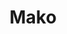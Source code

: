 ---
layout: place
title: "Mako"
permalink: /illinois/chicago/mako.html
stateAbbr: IL
stateName: Illinois
cityName: Chicago
seo:
  name: "Mako"
  type: Restaurant
  links: http://www.makochicago.com/
description: "Elaborate, seasonal sushi presentations make up the multiple courses at this sleek, upscale eatery. Mako serves delicious sushi in Chicago, Illinois. Try fresh Japanese dishes for a great dining experience. Available for takeout, and dinner."
place_id: ChIJDdy6PActDogRtHVYT64x2sY
photos:
  - name: >-
      places/ChIJDdy6PActDogRtHVYT64x2sY/photos/AeeoHcIsxGv_83bvGSnKNrNXjwQA0_eAczk_Tc35Dc5fEZvVIcFBS6uhlf6BKlsemmKHf_XgVDHdeF_73N9ysLXnuWQEQSGneyL77m1Wu8Kd2rGVCAAeDQd1QKQEj9oL6kUaH52BDIpdvHRoXK1Dy0tIx5xvvwifaRsMDo6BKeMQjCvPKqtDgeUuieFnn08sFNReMD4KG-fnY7r9ahvcQqEUHZnYkBGfOd3tMGOiQMONOFt8tDj6lxZFFBTblq3KxHkffg0esz_LotVE9h_h-I6HVCqPOjdbJ5Zn-4SgrrjcXi2fbQ
    widthPx: 3500
    heightPx: 2333
    authorAttributions:
      - displayName: Mako
        uri: https://maps.google.com/maps/contrib/107022864432018636937
        photoUri: >-
          https://lh3.googleusercontent.com/a-/ALV-UjUhvORqZeNL4RPfHdZw6Xw-5XzuuXO9mXJAcQ6LKzTysMJhlDg=s100-p-k-no-mo
    flagContentUri: >-
      https://www.google.com/local/imagery/report/?cb_client=maps_api_places.places_api&image_key=!1e10!2sAF1QipMYt5cKoMIITYE_hmDRSzVUmZ1Lhh_Yoh4YYczA&hl=en-US
    googleMapsUri: >-
      https://www.google.com/maps/place//data=!3m4!1e2!3m2!1sAF1QipMYt5cKoMIITYE_hmDRSzVUmZ1Lhh_Yoh4YYczA!2e10!4m2!3m1!1s0x880e2d073cbadc0d:0xc6da31ae4f5875b4
  - name: >-
      places/ChIJDdy6PActDogRtHVYT64x2sY/photos/AeeoHcK5KNFsL0UiVdt-nQT7yxS-iPbVnlURrkiuVw-Uytn22kSDzL5V4xSQ1gFRVKShkpednMLROLhYdYwoU4iAFTiGU-TuwZkga-zIjhD6XmJauQml0o4tL50sXksIy6GjshVzdoE7oSOx24OP7caWj-YQVaptXXNTyJh_UF3xbvBwOKJLEvbpreygRfGk2Tpjq1TwgM2vuQrZPd8ZHmAUcSIgFSRM_OzaBZQtp-VsPXpHXMIu8_12uiJIIzvQsepEwnO-PPP-L4dCFKTn8fTbS8NJ4Q3TR6JUjzbm_kTwpCKGqA
    widthPx: 2948
    heightPx: 3686
    authorAttributions:
      - displayName: Mako
        uri: https://maps.google.com/maps/contrib/107022864432018636937
        photoUri: >-
          https://lh3.googleusercontent.com/a-/ALV-UjUhvORqZeNL4RPfHdZw6Xw-5XzuuXO9mXJAcQ6LKzTysMJhlDg=s100-p-k-no-mo
    flagContentUri: >-
      https://www.google.com/local/imagery/report/?cb_client=maps_api_places.places_api&image_key=!1e10!2sAF1QipNa3gKOuiji8cwsfeyO87_Xtm-L0cJdAhvr05Js&hl=en-US
    googleMapsUri: >-
      https://www.google.com/maps/place//data=!3m4!1e2!3m2!1sAF1QipNa3gKOuiji8cwsfeyO87_Xtm-L0cJdAhvr05Js!2e10!4m2!3m1!1s0x880e2d073cbadc0d:0xc6da31ae4f5875b4
  - name: >-
      places/ChIJDdy6PActDogRtHVYT64x2sY/photos/AeeoHcIZP36E6wBT-zxuO9gm9TKAcOVBy3Kxcv3ybrupP-YzsgTu-PazOlN4qDYwM3623CNzRKVBPYC54Nk2hym4C-98jkSgb1_ARqgBs_kHZzfhcViibM_Ih3Ae5vPbBEf9SLvMWS9Y80RpfHZbERIZ-6zjlKlaa7Kk-fIB_XOLFOV2fIVEdtqkfexIcqjZjSVaRk8EZ5K_2P8lfCEgYIzHTXavKBAzRykUG1rbB9ZnEpidGa7EAm3YWyh7jaSj6nQHP5pGIZYI6-OPv8JJykEyZAg8NX4JxVteSpe6a8yT9bgVDlREO8Qn4xtDMtnC7xm6fp0Gi-V8w4FWLFl7JCFP9lJLxWhlxM--3_J2ENHhMr-JmvJV1FOUl7Ea7t9lkGGSZt6QqDK7Skl0zi2ubBZ3WWs_s7jaArWanSa18HkU7LwsDUE
    widthPx: 3624
    heightPx: 2596
    authorAttributions:
      - displayName: Ngan Nguyen
        uri: https://maps.google.com/maps/contrib/117605894280760725036
        photoUri: >-
          https://lh3.googleusercontent.com/a-/ALV-UjVHBn3ycYd9wvWELIAKDNG4nmwP626lKqDtfLbPJbAjYScFePuYSw=s100-p-k-no-mo
    flagContentUri: >-
      https://www.google.com/local/imagery/report/?cb_client=maps_api_places.places_api&image_key=!1e10!2sCIHM0ogKEICAgMDowJjQ6AE&hl=en-US
    googleMapsUri: >-
      https://www.google.com/maps/place//data=!3m4!1e2!3m2!1sCIHM0ogKEICAgMDowJjQ6AE!2e10!4m2!3m1!1s0x880e2d073cbadc0d:0xc6da31ae4f5875b4
  - name: >-
      places/ChIJDdy6PActDogRtHVYT64x2sY/photos/AeeoHcJRly8vrvnpXFc5UntS4qkpbCobv93fWxiJNRelf6Mq9tdmm8huTK4-D1bnx67FJExxh3VkUylf8GahKS3a7vv8Vo5B0ZuVHAYcugGtm7vJMupKOX54i7CymtfFah4wKGz8UyRnaVRXkJuL3m9LqR4Dx0L7XxJrJyRvwUGbAP8cb6XgF77M9L8OIs40DWnPDHUrJKc8GN29NV__oRQEhXS6l2IUw4y1QCw4J99LXzlzm_X8qnyqajrt1Ek7U_1NOYtpoKy_k9huwjWH5WsLB4rVf1piEwkm88idUMqqB6_XwA
    widthPx: 3500
    heightPx: 2426
    authorAttributions:
      - displayName: Mako
        uri: https://maps.google.com/maps/contrib/107022864432018636937
        photoUri: >-
          https://lh3.googleusercontent.com/a-/ALV-UjUhvORqZeNL4RPfHdZw6Xw-5XzuuXO9mXJAcQ6LKzTysMJhlDg=s100-p-k-no-mo
    flagContentUri: >-
      https://www.google.com/local/imagery/report/?cb_client=maps_api_places.places_api&image_key=!1e10!2sAF1QipOWWNJ92APD6c9yHGV55rzVpV0bXCuPhXzXbeHs&hl=en-US
    googleMapsUri: >-
      https://www.google.com/maps/place//data=!3m4!1e2!3m2!1sAF1QipOWWNJ92APD6c9yHGV55rzVpV0bXCuPhXzXbeHs!2e10!4m2!3m1!1s0x880e2d073cbadc0d:0xc6da31ae4f5875b4
  - name: >-
      places/ChIJDdy6PActDogRtHVYT64x2sY/photos/AeeoHcJ7Nf8TIuZNSwmVyO3u_Ri97J-YjmWPlaQzlHGOYGN9SMU-GDFXiNwS4eoDKYigDefI77Li_ZTswbmhgMeDUWzAmMRiOOobWlQ75TuPYVz1OF23uq3vbA1rmX4PadLY8zL9dKC90JeYqlQCBlYa6cR2gvqif7kdnFvPU08T-DTMFZ_0C0KFNomVifzDmovC1WoKRnqaawfNUXHq6km3t18AIztIw6mp8bLzoMotQqYvy19SoFEgS6L9A4RGnSzzQM2_t5MGJHRqSDzGVKO1prRsWuhgnTrFLkofVoMc13nEsN6mNueyzjD1vfZBMprHE29ICvNIshSwAuIF2_hzZpp69Vw0Fu0HRMS7a7-NeyEcNiaiez_bpHrJ3vNhjpIk_n0vhvobMuNNXTDbPz76E7jJqVgX695e_VlKYhwZmSbcwPof
    widthPx: 1605
    heightPx: 1172
    authorAttributions:
      - displayName: Kevin Chen
        uri: https://maps.google.com/maps/contrib/108376156918884008593
        photoUri: >-
          https://lh3.googleusercontent.com/a-/ALV-UjW-c1AR0yO6ZazMIY53pq4YbBwLXgfP_kN-Cs2stTov-StYInZEiQ=s100-p-k-no-mo
    flagContentUri: >-
      https://www.google.com/local/imagery/report/?cb_client=maps_api_places.places_api&image_key=!1e10!2sCIHM0ogKEICAgIDV4oCh4gE&hl=en-US
    googleMapsUri: >-
      https://www.google.com/maps/place//data=!3m4!1e2!3m2!1sCIHM0ogKEICAgIDV4oCh4gE!2e10!4m2!3m1!1s0x880e2d073cbadc0d:0xc6da31ae4f5875b4
  - name: >-
      places/ChIJDdy6PActDogRtHVYT64x2sY/photos/AeeoHcJGIR-Q84--eftm5ycv-TjPeg7zrXVPcdJKZOtbuofQrpcDFatTE-kbZH-w4I2M_whDnNwwWxycoJ9BsFvwozl5wv339Q9nToXW8JCZdh1LOa5MZY573cIBIOVwsz5q7ZFH_WTvZ9JsHjuuxZi1i_TMoXfinAWADfUtgdTIgKAycIboZOFqUbKTRgHccVDgp6jcnH9Po7HaCxH4VGiEgZUeFqqwTVKVIGdSEaGJ_HUCcJrPxIr9UiTd92ETsS_Z4Ex5Jtqqsb1o1TktdcYG4klR6Q_LH-crQBayMIHRH7RrncQj5MEcj1oKNVtQ3rrqvBBZpns9p-ltE1v0lA5k7-xDPaWn1vs5owyMaaEhrXGiTDOAksLqZJurRWG2NnBjkjaKkLK7dMqthjFq4ac8K453EuPKZP55dpJvZkyJinc
    widthPx: 4080
    heightPx: 3072
    authorAttributions:
      - displayName: Akash Saini
        uri: https://maps.google.com/maps/contrib/104791863191647066793
        photoUri: >-
          https://lh3.googleusercontent.com/a/ACg8ocKI-DaX5PeVHnK_7XrodEUVNUG4VAjyu_TSDpCl-XcyPW_W=s100-p-k-no-mo
    flagContentUri: >-
      https://www.google.com/local/imagery/report/?cb_client=maps_api_places.places_api&image_key=!1e10!2sCIHM0ogKEICAgICXuM67OQ&hl=en-US
    googleMapsUri: >-
      https://www.google.com/maps/place//data=!3m4!1e2!3m2!1sCIHM0ogKEICAgICXuM67OQ!2e10!4m2!3m1!1s0x880e2d073cbadc0d:0xc6da31ae4f5875b4
  - name: >-
      places/ChIJDdy6PActDogRtHVYT64x2sY/photos/AeeoHcLmysiapARdGu9kRSPoUaR1fubVbouEW6f1dRORfqB2ODNOZQ_aKfHc_eR93wDNSfhmnj6_5KObbjWIU66jTz09bDpe2xVM0FArtMcToUv1t6ni_s2MA51uGzPIiGy48z6NjszLIZmqUGtNv5e1kOpRyAEsCtx6oailOLepvifarbSvbhxo93zKg4qtYQVE0DTWW5ct_57pbpS1O2667lCMYb417j58SrpcxXqRZtA4koNj181hQ4YvpQmQb0o4dVDIxW2Andh3Q1Jsqd1AZe0hKE0pIRSrAYMpwscemgCbCwdPv4-IsXs8D1abtUW-QvBuykuW3-LpQd_7E21ZE02vW3dsnll3h6-mUqfTh1Jd7yhqdkChYzyl98GK70enNhvbGJTp6fNJvePGXSM3zH3BmnW967XkbkOzpvLHqUsdqv8
    widthPx: 4752
    heightPx: 3168
    authorAttributions:
      - displayName: Tianyi Lu
        uri: https://maps.google.com/maps/contrib/104490528094992920927
        photoUri: >-
          https://lh3.googleusercontent.com/a-/ALV-UjWCqfqC8SoGX2U4m4l5m23ym5aM4tH5bnIDreUjD4H_iN6FRf-c=s100-p-k-no-mo
    flagContentUri: >-
      https://www.google.com/local/imagery/report/?cb_client=maps_api_places.places_api&image_key=!1e10!2sCIHM0ogKEICAgIC77raK4QE&hl=en-US
    googleMapsUri: >-
      https://www.google.com/maps/place//data=!3m4!1e2!3m2!1sCIHM0ogKEICAgIC77raK4QE!2e10!4m2!3m1!1s0x880e2d073cbadc0d:0xc6da31ae4f5875b4
  - name: >-
      places/ChIJDdy6PActDogRtHVYT64x2sY/photos/AeeoHcLW7aeiTj0tKphMajJ1MJj4O2VqfgkKYLzQgR8RiL6lb8ztT4YVkSbHFofTcp__uUaerQrMbr7shvKh57BWLOBP_fb4m_9bKYrj-5s9n-95Oj5rX5CdHAmY4uBEYcUhKoTmm7qhLyj3IEXTr-hq5pFG4b8DUA1LEhkw7v8V13FNHE6QrZAX2OiZEBfTG2m8r86GFrDB1EKYEpkvSSU_bpM_xrrhbxahzISYU4QHYK9x5YRk1S-ChMka7Kjouq3OqSbJt1eslIVVgEcFQ9VuEbhZ96qkPApyiX4PZNE0RGu4Mugb3JwLMvsqDukRcEAvUzxn9RrlhGxAL7_Pjeur1sqfv8hv1hipfDsS_lU0LDrKzyuRJHlir3mmUFUfgAOc1sVwReUgXi-0t9uZxvq2wusVRYrGasroYP3MQiJRSoGqYw
    widthPx: 4800
    heightPx: 3600
    authorAttributions:
      - displayName: Peter Lillie
        uri: https://maps.google.com/maps/contrib/100259297973516260428
        photoUri: >-
          https://lh3.googleusercontent.com/a/ACg8ocKYE0TRIAbdtSf5dB_r3CP99VSEBY0LCOpy2Y-qMvXBz4fPu0PQ=s100-p-k-no-mo
    flagContentUri: >-
      https://www.google.com/local/imagery/report/?cb_client=maps_api_places.places_api&image_key=!1e10!2sCIHM0ogKEICAgIC_i_PYMg&hl=en-US
    googleMapsUri: >-
      https://www.google.com/maps/place//data=!3m4!1e2!3m2!1sCIHM0ogKEICAgIC_i_PYMg!2e10!4m2!3m1!1s0x880e2d073cbadc0d:0xc6da31ae4f5875b4
  - name: >-
      places/ChIJDdy6PActDogRtHVYT64x2sY/photos/AeeoHcIze-sICJAmQltqaJLqV3znebs1clW-aOvFgYu20OWPBU3XPlczO_sECKjTkwsROXmS-7AvPW1Q5RknhLqBwIchy9CO4f4ptot6MxjWM-9JYE7bhP6XEjGiYni7JT-6fnMFpeLZVhE_Uky8VTSnXeX7Oh_fFt-X88P_cibqpCUQM-FXrYUZgDE2COHVErJ9ywI2taEdg6UE7yJKHydo_MK3kI42ehKrJw9RXuJYp5Evoj9iRkkDp5Zht3OBy6pFyelahauU7FNRLol4mjb9M-Kv7bE7MCoCiN0Gea47lNnCfB3X9uJ-E6Tj8PEtbct21MuFij6pc9feucjQgYXmn9G7RSr-CTli3nm97Tdsztp7KD1DigKPJPh88pVXDXlGdc7iaRpGs_H1fa0moxTTbqK-GKzqM1xXs7m9rKkoWOdwpQ
    widthPx: 4080
    heightPx: 3072
    authorAttributions:
      - displayName: Zachary
        uri: https://maps.google.com/maps/contrib/113344030508432688878
        photoUri: >-
          https://lh3.googleusercontent.com/a-/ALV-UjXABP-IL5nk2LvR0ZjOJmeJbMZQP67Wg9zXi-NcI0BBr2iL3lU=s100-p-k-no-mo
    flagContentUri: >-
      https://www.google.com/local/imagery/report/?cb_client=maps_api_places.places_api&image_key=!1e10!2sCIHM0ogKEICAgICH97C7GQ&hl=en-US
    googleMapsUri: >-
      https://www.google.com/maps/place//data=!3m4!1e2!3m2!1sCIHM0ogKEICAgICH97C7GQ!2e10!4m2!3m1!1s0x880e2d073cbadc0d:0xc6da31ae4f5875b4
  - name: >-
      places/ChIJDdy6PActDogRtHVYT64x2sY/photos/AeeoHcIJgN5EqTKqZuIehRj9jSWMGGaOKQyGi9GJX5mC0UcrLQosYuv6ZGIU7eyq1pnYwbk-Iqf3Puo8P8920M8O9cncmltV2ZwQ7glT07Hq-JmMzf01-1mFobJ8-VCKUpiYllpOyez7_7LEq0E0Eh5lX4ldSsBujCwf479F0AuZKYCaneRWQI0Kf9OrJs_eJ4kL1206BzZiRJISs0ww4Ckev_9LhXXg0sozxmuGhkEywBdintOOQYc9OyEik1wa0T58_7cehO4vLEGA9vcImZKxHQqO-qRcvTH7P0mYUYMz8fc5vjRnmwUMEyF_kWvbJq5YhTgV94vsdnmTfKoaJh4vjuBIo8qn4703p0sXVkuneX8yrxRkIKD4lf5Qy5d-CWdOQAAb2HloojdWH4hOkbSpjjFk1qEctjTrPUnCstJGaW1gR08n
    widthPx: 4032
    heightPx: 3024
    authorAttributions:
      - displayName: Kevin Britt
        uri: https://maps.google.com/maps/contrib/109688834113707039927
        photoUri: >-
          https://lh3.googleusercontent.com/a-/ALV-UjWdEDqdqOJyO4iJ2kpjgTWAzyxaeDE7o15sHfibHB3phtY9Qwn0=s100-p-k-no-mo
    flagContentUri: >-
      https://www.google.com/local/imagery/report/?cb_client=maps_api_places.places_api&image_key=!1e10!2sCIHM0ogKEICAgIDv7ZHF_gE&hl=en-US
    googleMapsUri: >-
      https://www.google.com/maps/place//data=!3m4!1e2!3m2!1sCIHM0ogKEICAgIDv7ZHF_gE!2e10!4m2!3m1!1s0x880e2d073cbadc0d:0xc6da31ae4f5875b4
address: 731 W Lake St, Chicago, IL 60661, USA
street: 731 W Lake St
city: Chicago
state: IL
zip: '60661'
country: USA
neighborhood: West Loop
latitude: '41.885548'
longitude: '-87.646933'
accessibility_options:
  wheelchairAccessibleParking: false
  wheelchairAccessibleEntrance: true
  wheelchairAccessibleRestroom: true
  wheelchairAccessibleSeating: true
business_status: OPERATIONAL
name: Mako
google_maps_links:
  directionsUri: >-
    https://www.google.com/maps/dir//''/data=!4m7!4m6!1m1!4e2!1m2!1m1!1s0x880e2d073cbadc0d:0xc6da31ae4f5875b4!3e0
  placeUri: https://maps.google.com/?cid=14328819789157922228
  writeAReviewUri: >-
    https://www.google.com/maps/place//data=!4m3!3m2!1s0x880e2d073cbadc0d:0xc6da31ae4f5875b4!12e1
  reviewsUri: >-
    https://www.google.com/maps/place//data=!4m4!3m3!1s0x880e2d073cbadc0d:0xc6da31ae4f5875b4!9m1!1b1
  photosUri: >-
    https://www.google.com/maps/place//data=!4m3!3m2!1s0x880e2d073cbadc0d:0xc6da31ae4f5875b4!10e5
primary_type: Sushi Restaurant
opening_hours:
  regular: null
  current: null
secondary_opening_hours:
  regular:
    weekdayDescriptions: null
    type: null
  current:
    weekdayDescriptions: null
    type: null
phone: (312) 988-0687
price_level: PRICE_LEVEL_VERY_EXPENSIVE
price_range: $100 &ndash; & up
rating: '4.5'
rating_count: 0
website: http://www.makochicago.com/
reviews:
  - name: >-
      places/ChIJDdy6PActDogRtHVYT64x2sY/reviews/ChdDSUhNMG9nS0VJQ0FnSURQcTlfUjdBRRAB
    relativePublishTimeDescription: 4 months ago
    rating: 4
    text:
      text: >-
        Beauty in humble simplicity.


        The entrance door can be cumbersome especially if the strong winds are
        blowing. We were greeted inside and the gentleman kindly took our coats.
        He verified our reservations and remembered that it was to celebrate my
        wife's birthday. He led us to our reserved seats at the sushi bar and
        less than 5 minutes later we had another gentleman come by with the
        wine/cocktail menu.


        There were 2 sushi chefs at the counter and each was in charge of 4
        people that night. Each delectable course is explained where it is from,
        what is on it, recommend way of eating it and is served timely after the
        other as to enjoy their unique qualities. There is ample time to make
        small talk between each course so you don't feel rushed.


        The majority of pieces felt well crafted, and some were a bit
        overwhelming to the point it masked the adjuncts overpowered the flavor
        of the fish. It took away the focus from the fish and made the fish seem
        more like it was to enhance the flavor of i.e. ginger/scallion. The
        seared wagyu, super fatty tuna+uni, and seared super fatty tuna with a
        hint of salt were absolutely divine. The various sashimi+smoked tuna
        dish had a beautiful presentation. The least amazing for us was the
        tamago dish. It felt out of place and was uninspiring. It was as if they
        added it to the menu to increase the count of dishes they offer for
        their price. If they added it in as and off the menu surprise I wouldn't
        be complaining.


        Overall it was a great experience. For my wife's birthday they gave her
        a menu with a little writing from everyone on the staff to take home
        which was a bit cute. I feel that they could have given her something
        else considering the price and the Michelin star. Unfortunately we
        didn't have plans to keep it as a memento so we left it. I felt as if
        the server staff was a bit more conversational and welcoming that the
        sushi chefs prepping in front of us at the counter. We would of course
        be asked if we are enjoying everything but not much more than that.
        Maybe it's just me but an omakase is more than just the food. It's about
        the whole experience, interaction, intimacy and connection to the people
        and the food.


        Paid street parking/lot in the area, no valet, recommend reservations,
        gratuity already included in the check, free coat check, handicap
        accessible, no pets.
      languageCode: en
    originalText:
      text: >-
        Beauty in humble simplicity.


        The entrance door can be cumbersome especially if the strong winds are
        blowing. We were greeted inside and the gentleman kindly took our coats.
        He verified our reservations and remembered that it was to celebrate my
        wife's birthday. He led us to our reserved seats at the sushi bar and
        less than 5 minutes later we had another gentleman come by with the
        wine/cocktail menu.


        There were 2 sushi chefs at the counter and each was in charge of 4
        people that night. Each delectable course is explained where it is from,
        what is on it, recommend way of eating it and is served timely after the
        other as to enjoy their unique qualities. There is ample time to make
        small talk between each course so you don't feel rushed.


        The majority of pieces felt well crafted, and some were a bit
        overwhelming to the point it masked the adjuncts overpowered the flavor
        of the fish. It took away the focus from the fish and made the fish seem
        more like it was to enhance the flavor of i.e. ginger/scallion. The
        seared wagyu, super fatty tuna+uni, and seared super fatty tuna with a
        hint of salt were absolutely divine. The various sashimi+smoked tuna
        dish had a beautiful presentation. The least amazing for us was the
        tamago dish. It felt out of place and was uninspiring. It was as if they
        added it to the menu to increase the count of dishes they offer for
        their price. If they added it in as and off the menu surprise I wouldn't
        be complaining.


        Overall it was a great experience. For my wife's birthday they gave her
        a menu with a little writing from everyone on the staff to take home
        which was a bit cute. I feel that they could have given her something
        else considering the price and the Michelin star. Unfortunately we
        didn't have plans to keep it as a memento so we left it. I felt as if
        the server staff was a bit more conversational and welcoming that the
        sushi chefs prepping in front of us at the counter. We would of course
        be asked if we are enjoying everything but not much more than that.
        Maybe it's just me but an omakase is more than just the food. It's about
        the whole experience, interaction, intimacy and connection to the people
        and the food.


        Paid street parking/lot in the area, no valet, recommend reservations,
        gratuity already included in the check, free coat check, handicap
        accessible, no pets.
      languageCode: en
    authorAttribution:
      displayName: Brian Triplitt
      uri: https://www.google.com/maps/contrib/108456141119602471125/reviews
      photoUri: >-
        https://lh3.googleusercontent.com/a-/ALV-UjUSC1rM2dVPF5s9zJM5L5rJ3cMz0KJC7HO6kJYW9l5m_9oxukgO=s128-c0x00000000-cc-rp-mo-ba5
    publishTime: '2024-12-05T17:39:29.406172Z'
    flagContentUri: >-
      https://www.google.com/local/review/rap/report?postId=ChdDSUhNMG9nS0VJQ0FnSURQcTlfUjdBRRAB&d=17924085&t=1
    googleMapsUri: >-
      https://www.google.com/maps/reviews/data=!4m6!14m5!1m4!2m3!1sChdDSUhNMG9nS0VJQ0FnSURQcTlfUjdBRRAB!2m1!1s0x880e2d073cbadc0d:0xc6da31ae4f5875b4
  - name: >-
      places/ChIJDdy6PActDogRtHVYT64x2sY/reviews/ChdDSUhNMG9nS0VJQ0FnTUN3bDdxX3lRRRAB
    relativePublishTimeDescription: 3 weeks ago
    rating: 5
    text:
      text: >-
        Hidden gem nestled in the west loop.  About 15 seats at the counter and
        a few small tables.  We sat at the counter.  Every bite was delicious
        and unique.  Pricy but worth it for a special occasion.
      languageCode: en
    originalText:
      text: >-
        Hidden gem nestled in the west loop.  About 15 seats at the counter and
        a few small tables.  We sat at the counter.  Every bite was delicious
        and unique.  Pricy but worth it for a special occasion.
      languageCode: en
    authorAttribution:
      displayName: Gregory Klein
      uri: https://www.google.com/maps/contrib/115054818125919892994/reviews
      photoUri: >-
        https://lh3.googleusercontent.com/a-/ALV-UjXx5EcEHcAFoK2rtJO-1vKbxeAlvbox6sDBDnu4sydh3bFAVJw=s128-c0x00000000-cc-rp-mo-ba2
    publishTime: '2025-03-21T19:26:07.561979Z'
    flagContentUri: >-
      https://www.google.com/local/review/rap/report?postId=ChdDSUhNMG9nS0VJQ0FnTUN3bDdxX3lRRRAB&d=17924085&t=1
    googleMapsUri: >-
      https://www.google.com/maps/reviews/data=!4m6!14m5!1m4!2m3!1sChdDSUhNMG9nS0VJQ0FnTUN3bDdxX3lRRRAB!2m1!1s0x880e2d073cbadc0d:0xc6da31ae4f5875b4
  - name: >-
      places/ChIJDdy6PActDogRtHVYT64x2sY/reviews/ChdDSUhNMG9nS0VJQ0FnSUR2N1pIRm5nRRAB
    relativePublishTimeDescription: 3 months ago
    rating: 5
    text:
      text: >-
        We were extremely excited to try out Chef Park’s Michelin starred
        omakase experience in west loop after falling in love with Juno. The
        tasting menu flew by for as many courses as it was but we were a bit
        disappointed with the service. Chef Park was  engaging and personable
        through the meal and the intimate setting of the restaurant makes this a
        natural choice for a special occasion/date.
      languageCode: en
    originalText:
      text: >-
        We were extremely excited to try out Chef Park’s Michelin starred
        omakase experience in west loop after falling in love with Juno. The
        tasting menu flew by for as many courses as it was but we were a bit
        disappointed with the service. Chef Park was  engaging and personable
        through the meal and the intimate setting of the restaurant makes this a
        natural choice for a special occasion/date.
      languageCode: en
    authorAttribution:
      displayName: Kevin Britt
      uri: https://www.google.com/maps/contrib/109688834113707039927/reviews
      photoUri: >-
        https://lh3.googleusercontent.com/a-/ALV-UjWdEDqdqOJyO4iJ2kpjgTWAzyxaeDE7o15sHfibHB3phtY9Qwn0=s128-c0x00000000-cc-rp-mo-ba4
    publishTime: '2024-12-23T02:27:56.459522Z'
    flagContentUri: >-
      https://www.google.com/local/review/rap/report?postId=ChdDSUhNMG9nS0VJQ0FnSUR2N1pIRm5nRRAB&d=17924085&t=1
    googleMapsUri: >-
      https://www.google.com/maps/reviews/data=!4m6!14m5!1m4!2m3!1sChdDSUhNMG9nS0VJQ0FnSUR2N1pIRm5nRRAB!2m1!1s0x880e2d073cbadc0d:0xc6da31ae4f5875b4
  - name: >-
      places/ChIJDdy6PActDogRtHVYT64x2sY/reviews/ChZDSUhNMG9nS0VJQ0FnSUNfaV9QWVJBEAE
    relativePublishTimeDescription: 2 months ago
    rating: 5
    text:
      text: >-
        Wow!  This place was incredible!  The food, service, atmosphere were
        very special.  I’ve always wanted to go to a place like this after
        seeing the documentary “I Dream of Jiro”, years ago.  So glad I went.
      languageCode: en
    originalText:
      text: >-
        Wow!  This place was incredible!  The food, service, atmosphere were
        very special.  I’ve always wanted to go to a place like this after
        seeing the documentary “I Dream of Jiro”, years ago.  So glad I went.
      languageCode: en
    authorAttribution:
      displayName: Peter Lillie
      uri: https://www.google.com/maps/contrib/100259297973516260428/reviews
      photoUri: >-
        https://lh3.googleusercontent.com/a/ACg8ocKYE0TRIAbdtSf5dB_r3CP99VSEBY0LCOpy2Y-qMvXBz4fPu0PQ=s128-c0x00000000-cc-rp-mo-ba4
    publishTime: '2025-01-19T00:45:50.355273Z'
    flagContentUri: >-
      https://www.google.com/local/review/rap/report?postId=ChZDSUhNMG9nS0VJQ0FnSUNfaV9QWVJBEAE&d=17924085&t=1
    googleMapsUri: >-
      https://www.google.com/maps/reviews/data=!4m6!14m5!1m4!2m3!1sChZDSUhNMG9nS0VJQ0FnSUNfaV9QWVJBEAE!2m1!1s0x880e2d073cbadc0d:0xc6da31ae4f5875b4
  - name: >-
      places/ChIJDdy6PActDogRtHVYT64x2sY/reviews/ChZDSUhNMG9nS0VJQ0FnSUQ5djhYZlBBEAE
    relativePublishTimeDescription: 2 months ago
    rating: 2
    text:
      text: >-
        We went here the weekend after 2/14. The food was amazing, esp the lamb,
        uni, raw shrimp, and soup courses. However, I found the pricing to be
        deceptive/scammy and it wasn’t enough food. Firstly, on tock the tasting
        menu was listed as $185 when we booked, but when the bill came it was
        suddenly $215pp (they probably didn’t update it at the time, but they
        should’ve). Most importantly, the chef offered a salmon piece with king
        oyster mushrooms in the middle of the meal and asked if everyone would
        like to “try it” as if it was a complimentary piece. Everyone in the
        room said enthusiastically, sure why not, and accepted the extra piece.
        I believe others assumed it was a complimentary piece as well. I didn’t
        think it was not complimentary esp given it wasn’t a special or
        memorable piece at all. Then when the bill came it was an extra $60
        basically, $26 per piece. We felt like we were baited. There are many
        ways to convey this course wasn’t complimentary. The most obvious way
        would have been for the server, to offer the special item on the menu,
        not just the chef casually asking if we wanted to “try” a piece. Being a
        fine dining establishment, they should have known to convey this better.
        With the bill being with all these unexpected curveballs, the $350 pp
        total felt not worth it for just one Michelin star. I also was only semi
        full at the end of the meal (I’m less than 110lbs…) as the nigiris were
        small. Side note was that it was really cold inside for some reason, the
        other guests around and I were freezing and had to ask them to turn up
        the space heaters. TLDR: great tasting food, gorgeous interior, but
        deceptive pricing, left semi full
      languageCode: en
    originalText:
      text: >-
        We went here the weekend after 2/14. The food was amazing, esp the lamb,
        uni, raw shrimp, and soup courses. However, I found the pricing to be
        deceptive/scammy and it wasn’t enough food. Firstly, on tock the tasting
        menu was listed as $185 when we booked, but when the bill came it was
        suddenly $215pp (they probably didn’t update it at the time, but they
        should’ve). Most importantly, the chef offered a salmon piece with king
        oyster mushrooms in the middle of the meal and asked if everyone would
        like to “try it” as if it was a complimentary piece. Everyone in the
        room said enthusiastically, sure why not, and accepted the extra piece.
        I believe others assumed it was a complimentary piece as well. I didn’t
        think it was not complimentary esp given it wasn’t a special or
        memorable piece at all. Then when the bill came it was an extra $60
        basically, $26 per piece. We felt like we were baited. There are many
        ways to convey this course wasn’t complimentary. The most obvious way
        would have been for the server, to offer the special item on the menu,
        not just the chef casually asking if we wanted to “try” a piece. Being a
        fine dining establishment, they should have known to convey this better.
        With the bill being with all these unexpected curveballs, the $350 pp
        total felt not worth it for just one Michelin star. I also was only semi
        full at the end of the meal (I’m less than 110lbs…) as the nigiris were
        small. Side note was that it was really cold inside for some reason, the
        other guests around and I were freezing and had to ask them to turn up
        the space heaters. TLDR: great tasting food, gorgeous interior, but
        deceptive pricing, left semi full
      languageCode: en
    authorAttribution:
      displayName: Amelia
      uri: https://www.google.com/maps/contrib/102230674077477860726/reviews
      photoUri: >-
        https://lh3.googleusercontent.com/a-/ALV-UjX-3UzRqwaIxibJy3C7IF6lwgG6H-iX7rpepPFCDPoloRZTV0o5Cw=s128-c0x00000000-cc-rp-mo-ba3
    publishTime: '2025-01-20T06:29:59.591049Z'
    flagContentUri: >-
      https://www.google.com/local/review/rap/report?postId=ChZDSUhNMG9nS0VJQ0FnSUQ5djhYZlBBEAE&d=17924085&t=1
    googleMapsUri: >-
      https://www.google.com/maps/reviews/data=!4m6!14m5!1m4!2m3!1sChZDSUhNMG9nS0VJQ0FnSUQ5djhYZlBBEAE!2m1!1s0x880e2d073cbadc0d:0xc6da31ae4f5875b4
parking_options:
  paidParkingLot: true
  paidStreetParking: true
payment_options:
  acceptsCreditCards: true
  acceptsDebitCards: true
  acceptsCashOnly: false
allow_dogs: null
curbside_pickup: null
delivery: false
dine_in: true
good_for_children: false
good_for_groups: null
good_for_sports: false
live_music: false
menu_for_children: false
outdoor_seating: false
reservable: true
restroom: true
serves_beer: true
serves_breakfast: false
serves_brunch: null
serves_cocktails: true
serves_coffee: false
serves_dinner: true
serves_dessert: true
serves_lunch: null
serves_vegetarian_food: false
serves_wine: true
takeout: true
update_category: essentials
summary: >-
  Elaborate, seasonal sushi presentations make up the multiple courses at this
  sleek, upscale eatery.

---